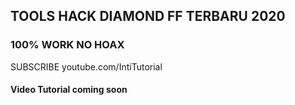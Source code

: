 ## TOOLS HACK DIAMOND FF TERBARU 2020
### 100% WORK NO HOAX

SUBSCRIBE youtube.com/IntiTutorial
#### Video Tutorial coming soon
